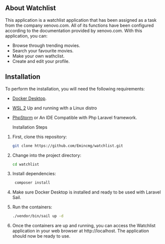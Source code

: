 
## About Watchlist

This application is a watchlist application that has been assigned as a task from the company xenovo.com. All of its functions have been configured according to the documentation provided by xenovo.com. With this application, you can: 

- Browse through trending movies.
- Search your favourite movies.
- Make your own wathclist.
- Create and edit your profile.

## Installation

To perform the installation, you will need the following requirements:

- [Docker Desktop](https://www.docker.com/products/docker-desktop).
- [WSL 2](https://learn.microsoft.com/en-us/windows/wsl/install) Up and running with a Linux distro
- [PhpStorm](https://www.jetbrains.com/phpstorm/) or An IDE Compatible with Php Laravel framework.

  Installation Steps

1. First, clone this repository:

   ```bash
   git clone https://github.com/Emincmg/watchlist.git


2. Change into the project directory:

    ```bash
   cd watchlist

3. Install dependencies:

   ```bash
    composer install

4. Make sure Docker Desktop is installed and ready to be used with Laravel Sail.

5. Run the containers:

    ```bash
   ./vendor/bin/sail up -d

6. Once the containers are up and running, you can access the Watchlist application in your web browser at http://localhost. The application should now be ready to use.


